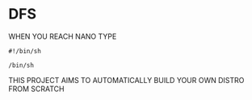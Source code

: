 # DFS
WHEN YOU REACH NANO TYPE
```
#!/bin/sh

/bin/sh
```
THIS PROJECT AIMS TO AUTOMATICALLY BUILD YOUR OWN DISTRO FROM SCRATCH
